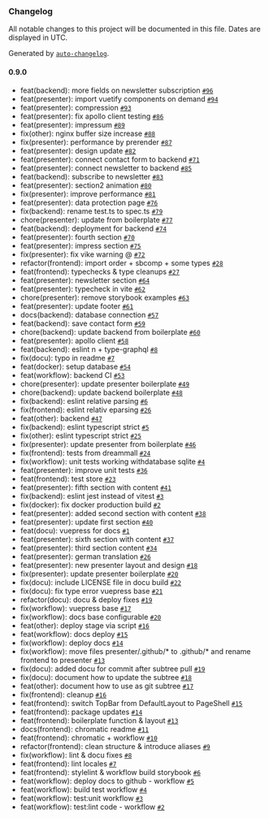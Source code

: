 ### Changelog

All notable changes to this project will be documented in this file. Dates are displayed in UTC.

Generated by [`auto-changelog`](https://github.com/CookPete/auto-changelog).

#### 0.9.0

- feat(backend): more fields on newsletter subscription [`#96`](https://github.com/dreammall-earth/dreammall.earth/pull/96)
- feat(presenter): import vuetify components on demand [`#94`](https://github.com/dreammall-earth/dreammall.earth/pull/94)
- feat(presenter): compression [`#93`](https://github.com/dreammall-earth/dreammall.earth/pull/93)
- feat(presenter): fix apollo client testing [`#86`](https://github.com/dreammall-earth/dreammall.earth/pull/86)
- feat(presenter): impressum [`#89`](https://github.com/dreammall-earth/dreammall.earth/pull/89)
- fix(other): nginx buffer size increase [`#88`](https://github.com/dreammall-earth/dreammall.earth/pull/88)
- fix(presenter): performance by prerender [`#87`](https://github.com/dreammall-earth/dreammall.earth/pull/87)
- feat(presenter): design update [`#82`](https://github.com/dreammall-earth/dreammall.earth/pull/82)
- feat(presenter): connect contact form to backend [`#71`](https://github.com/dreammall-earth/dreammall.earth/pull/71)
- feat(presenter): connect newsletter to backend [`#85`](https://github.com/dreammall-earth/dreammall.earth/pull/85)
- feat(backend): subscribe to newsletter [`#83`](https://github.com/dreammall-earth/dreammall.earth/pull/83)
- feat(presenter): section2 animation [`#80`](https://github.com/dreammall-earth/dreammall.earth/pull/80)
- fix(presenter): improve performance [`#81`](https://github.com/dreammall-earth/dreammall.earth/pull/81)
- feat(presenter): data protection page [`#76`](https://github.com/dreammall-earth/dreammall.earth/pull/76)
- fix(backend): rename test.ts to spec.ts [`#79`](https://github.com/dreammall-earth/dreammall.earth/pull/79)
- chore(presenter): update from boilerplate [`#77`](https://github.com/dreammall-earth/dreammall.earth/pull/77)
- feat(backend): deployment for backend [`#74`](https://github.com/dreammall-earth/dreammall.earth/pull/74)
- feat(presenter): fourth section [`#70`](https://github.com/dreammall-earth/dreammall.earth/pull/70)
- feat(presenter): impress section [`#75`](https://github.com/dreammall-earth/dreammall.earth/pull/75)
- fix(presenter): fix vike warning @ [`#72`](https://github.com/dreammall-earth/dreammall.earth/pull/72)
- refactor(frontend): import order + sbcomp + some types [`#28`](https://github.com/dreammall-earth/dreammall.earth/pull/28)
- feat(frontend): typechecks & type cleanups [`#27`](https://github.com/dreammall-earth/dreammall.earth/pull/27)
- feat(presenter): newsletter section [`#64`](https://github.com/dreammall-earth/dreammall.earth/pull/64)
- feat(presenter): typecheck in vite [`#62`](https://github.com/dreammall-earth/dreammall.earth/pull/62)
- chore(presenter): remove storybook examples [`#63`](https://github.com/dreammall-earth/dreammall.earth/pull/63)
- feat(presenter): update footer [`#61`](https://github.com/dreammall-earth/dreammall.earth/pull/61)
- docs(backend): database connection [`#57`](https://github.com/dreammall-earth/dreammall.earth/pull/57)
- feat(backend): save contact form [`#59`](https://github.com/dreammall-earth/dreammall.earth/pull/59)
- chore(backend): update backend from boilerplate [`#60`](https://github.com/dreammall-earth/dreammall.earth/pull/60)
- feat(presenter): apollo client [`#58`](https://github.com/dreammall-earth/dreammall.earth/pull/58)
- feat(backend): eslint n + type-graphql [`#8`](https://github.com/dreammall-earth/dreammall.earth/pull/8)
- fix(docu): typo in readme [`#7`](https://github.com/dreammall-earth/dreammall.earth/pull/7)
- feat(docker): setup database [`#54`](https://github.com/dreammall-earth/dreammall.earth/pull/54)
- feat(workflow): backend CI [`#53`](https://github.com/dreammall-earth/dreammall.earth/pull/53)
- chore(presenter): update presenter boilerplate [`#49`](https://github.com/dreammall-earth/dreammall.earth/pull/49)
- chore(backend): update backend boilerplate [`#48`](https://github.com/dreammall-earth/dreammall.earth/pull/48)
- fix(backend): eslint relative parsing [`#6`](https://github.com/dreammall-earth/dreammall.earth/pull/6)
- fix(frontend): eslint relativ eparsing [`#26`](https://github.com/dreammall-earth/dreammall.earth/pull/26)
- feat(other): backend [`#47`](https://github.com/dreammall-earth/dreammall.earth/pull/47)
- fix(backend): eslint typescript strict [`#5`](https://github.com/dreammall-earth/dreammall.earth/pull/5)
- fix(other): eslint typescript strict [`#25`](https://github.com/dreammall-earth/dreammall.earth/pull/25)
- fix(presenter): update presenter from boilerplate [`#46`](https://github.com/dreammall-earth/dreammall.earth/pull/46)
- fix(frontend): tests from dreammall [`#24`](https://github.com/dreammall-earth/dreammall.earth/pull/24)
- fix(workflow): unit tests working withdatabase sqlite [`#4`](https://github.com/dreammall-earth/dreammall.earth/pull/4)
- feat(presenter): improve unit tests [`#36`](https://github.com/dreammall-earth/dreammall.earth/pull/36)
- feat(frontend): test store [`#23`](https://github.com/dreammall-earth/dreammall.earth/pull/23)
- feat(presenter): fifth section with content [`#41`](https://github.com/dreammall-earth/dreammall.earth/pull/41)
- fix(backend): eslint jest instead of vitest [`#3`](https://github.com/dreammall-earth/dreammall.earth/pull/3)
- fix(docker): fix docker production build [`#2`](https://github.com/dreammall-earth/dreammall.earth/pull/2)
- feat(presenter): added second section with content [`#38`](https://github.com/dreammall-earth/dreammall.earth/pull/38)
- feat(presenter): update first section [`#40`](https://github.com/dreammall-earth/dreammall.earth/pull/40)
- feat(docu): vuepress for docs [`#1`](https://github.com/dreammall-earth/dreammall.earth/pull/1)
- feat(presenter): sixth section with content [`#37`](https://github.com/dreammall-earth/dreammall.earth/pull/37)
- feat(presenter): third section content [`#34`](https://github.com/dreammall-earth/dreammall.earth/pull/34)
- feat(presenter): german translation [`#26`](https://github.com/dreammall-earth/dreammall.earth/pull/26)
- feat(presenter): new presenter layout and design [`#18`](https://github.com/dreammall-earth/dreammall.earth/pull/18)
- fix(presenter): update presenter boilerplate [`#20`](https://github.com/dreammall-earth/dreammall.earth/pull/20)
- fix(docu): include LICENSE file in docu build [`#22`](https://github.com/dreammall-earth/dreammall.earth/pull/22)
- fix(docu): fix type error vuepress base [`#21`](https://github.com/dreammall-earth/dreammall.earth/pull/21)
- refactor(docu): docu & deploy fixes [`#19`](https://github.com/dreammall-earth/dreammall.earth/pull/19)
- fix(workflow): vuepress base [`#17`](https://github.com/dreammall-earth/dreammall.earth/pull/17)
- fix(workflow): docs base configurable [`#20`](https://github.com/dreammall-earth/dreammall.earth/pull/20)
- feat(other): deploy stage via script [`#16`](https://github.com/dreammall-earth/dreammall.earth/pull/16)
- feat(workflow): docs deploy [`#15`](https://github.com/dreammall-earth/dreammall.earth/pull/15)
- fix(workflow): deploy docs [`#14`](https://github.com/dreammall-earth/dreammall.earth/pull/14)
- fix(workflow): move files presenter/.github/* to .github/* and rename frontend to presenter [`#13`](https://github.com/dreammall-earth/dreammall.earth/pull/13)
- fix(docu): added docu for commit after subtree pull [`#19`](https://github.com/dreammall-earth/dreammall.earth/pull/19)
- fix(docu): document how to update the subtree [`#18`](https://github.com/dreammall-earth/dreammall.earth/pull/18)
- feat(other): document how to use as git subtree [`#17`](https://github.com/dreammall-earth/dreammall.earth/pull/17)
- fix(frontend): cleanup [`#16`](https://github.com/dreammall-earth/dreammall.earth/pull/16)
- feat(frontend): switch TopBar from DefaultLayout to PageShell [`#15`](https://github.com/dreammall-earth/dreammall.earth/pull/15)
- feat(frontend): package updates [`#14`](https://github.com/dreammall-earth/dreammall.earth/pull/14)
- feat(frontend): boilerplate function & layout [`#13`](https://github.com/dreammall-earth/dreammall.earth/pull/13)
- docs(frontend): chromatic readme [`#11`](https://github.com/dreammall-earth/dreammall.earth/pull/11)
- feat(frontend): chromatic + workflow [`#10`](https://github.com/dreammall-earth/dreammall.earth/pull/10)
- refactor(frontend): clean structure & introduce aliases [`#9`](https://github.com/dreammall-earth/dreammall.earth/pull/9)
- fix(workflow): lint & docu fixes [`#8`](https://github.com/dreammall-earth/dreammall.earth/pull/8)
- feat(frontend): lint locales [`#7`](https://github.com/dreammall-earth/dreammall.earth/pull/7)
- feat(frontend): stylelint & workflow build storybook [`#6`](https://github.com/dreammall-earth/dreammall.earth/pull/6)
- feat(workflow): deploy docs to github - workflow [`#5`](https://github.com/dreammall-earth/dreammall.earth/pull/5)
- feat(workflow): build test workflow [`#4`](https://github.com/dreammall-earth/dreammall.earth/pull/4)
- feat(workflow): test:unit workflow [`#3`](https://github.com/dreammall-earth/dreammall.earth/pull/3)
- feat(workflow): test:lint code - workflow [`#2`](https://github.com/dreammall-earth/dreammall.earth/pull/2)
